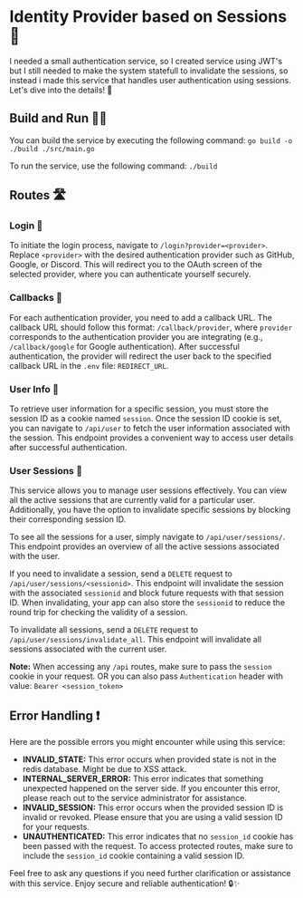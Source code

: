 # Identity Provider based on Sessions 🔐

I needed a small authentication service, so I created service using JWT's but I still needed to make the system statefull
to invalidate the sessions, so instead i made this service that handles user authentication using sessions. Let's dive into the details! 🚀

## Build and Run 🏃‍♀️

You can build the service by executing the following command:
```go build -o ./build ./src/main.go```


To run the service, use the following command:
```./build```

## Routes 🛣️

### Login 🔑

To initiate the login process, navigate to `/login?provider=<provider>`. Replace `<provider>` with the desired authentication provider such as GitHub, Google, or Discord. This will redirect you to the OAuth screen of the selected provider, where you can authenticate yourself securely.

### Callbacks 🔄

For each authentication provider, you need to add a callback URL. The callback URL should follow this format: `/callback/provider`, where `provider` corresponds to the authentication provider you are integrating (e.g., `/callback/google` for Google authentication). After successful authentication, the provider will redirect the user back to the specified callback URL in the `.env` file: `REDIRECT_URL`.

### User Info 👤

To retrieve user information for a specific session, you must store the session ID as a cookie named `session`. Once the session ID cookie is set, you can navigate to `/api/user` to fetch the user information associated with the session. This endpoint provides a convenient way to access user details after successful authentication.

### User Sessions 📆

This service allows you to manage user sessions effectively. You can view all the active sessions that are currently valid for a particular user. Additionally, you have the option to invalidate specific sessions by blocking their corresponding session ID.

To see all the sessions for a user, simply navigate to `/api/user/sessions/`. This endpoint provides an overview of all the active sessions associated with the user.

If you need to invalidate a session, send a `DELETE` request to `/api/user/sessions/<sessionid>`. This endpoint will invalidate the session with the associated `sessionid` and block future requests with that session ID. When invalidating, your app can also store the `sessionid` to reduce the round trip for checking the validity of a session.

To invalidate all sessions, send a `DELETE` request to `/api/user/sessions/invalidate_all`. This endpoint will invalidate all sessions associated with the current user.

**Note:** When accessing any `/api` routes, make sure to pass the `session` cookie in your request. OR you can also 
pass `Authentication` header with value: `Bearer <session_token>`

## Error Handling ❗

Here are the possible errors you might encounter while using this service:
- **INVALID_STATE:** This error occurs when provided state is not in the redis database. Might be due to XSS attack.
- **INTERNAL_SERVER_ERROR:** This error indicates that something unexpected happened on the server side. If you encounter this error, please reach out to the service administrator for assistance.
- **INVALID_SESSION:** This error occurs when the provided session ID is invalid or revoked. Please ensure that you are using a valid session ID for your requests.
- **UNAUTHENTICATED:** This error indicates that no `session_id` cookie has been passed with the request. To access protected routes, make sure to include the `session_id` cookie containing a valid session ID.

Feel free to ask any questions if you need further clarification or assistance with this service. Enjoy secure and reliable authentication! 🔒✨